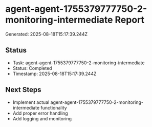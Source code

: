 # agent-agent-1755379777750-2-monitoring-intermediate Report

Generated: 2025-08-18T15:17:39.244Z

## Status
- Task: agent-agent-1755379777750-2-monitoring-intermediate
- Status: Completed
- Timestamp: 2025-08-18T15:17:39.244Z

## Next Steps
- Implement actual agent-agent-1755379777750-2-monitoring-intermediate functionality
- Add proper error handling
- Add logging and monitoring
